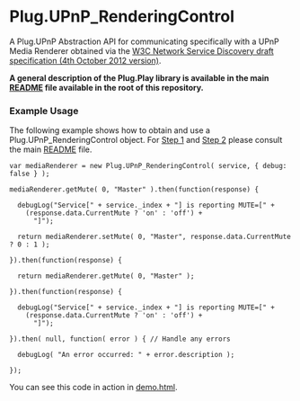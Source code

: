 Plug.UPnP_RenderingControl
============================

A Plug.UPnP Abstraction API for communicating specifically with a UPnP Media Renderer obtained via the [W3C Network Service Discovery draft specification (4th October 2012 version)](http://www.w3.org/TR/2012/WD-discovery-api-20121004/).

__A general description of the Plug.Play library is available in the main [README](https://github.com/richtr/plug.play.js/blob/master/README.md) file available in the root of this repository.__

### Example Usage

The following example shows how to obtain and use a Plug.UPnP_RenderingControl object. For [Step 1](https://github.com/richtr/plug.play.js/blob/master/README.md#step-1-obtaining-networkservice-objects) and [Step 2](https://github.com/richtr/plug.play.js/blob/master/README.md#step-2-creating-a-new-plug.upnp-object) please consult the main [README](https://github.com/richtr/plug.play.js/blob/master/README.md) file.

    var mediaRenderer = new Plug.UPnP_RenderingControl( service, { debug: false } );

    mediaRenderer.getMute( 0, "Master" ).then(function(response) {

      debugLog("Service[" + service._index + "] is reporting MUTE=[" +
        (response.data.CurrentMute ? 'on' : 'off') +
          "]");

      return mediaRenderer.setMute( 0, "Master", response.data.CurrentMute ? 0 : 1 );

    }).then(function(response) {

      return mediaRenderer.getMute( 0, "Master" );

    }).then(function(response) {

      debugLog("Service[" + service._index + "] is reporting MUTE=[" +
        (response.data.CurrentMute ? 'on' : 'off') +
          "]");

    }).then( null, function( error ) { // Handle any errors

      debugLog( "An error occurred: " + error.description );

    });

You can see this code in action in [demo.html](https://github.com/richtr/plug.play.js/tree/master/lib/RenderingControl/demo.html).

